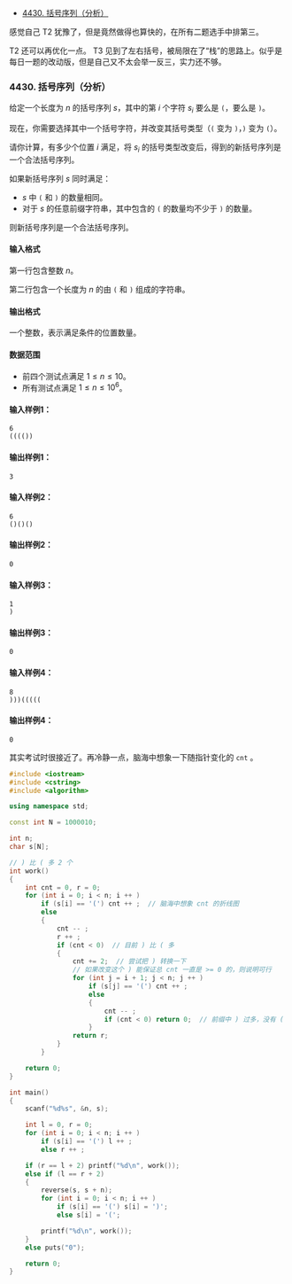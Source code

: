 
<!-- @import "[TOC]" {cmd="toc" depthFrom=1 depthTo=6 orderedList=false} -->

<!-- code_chunk_output -->

- [4430. 括号序列（分析）](#4430-括号序列分析)

<!-- /code_chunk_output -->

感觉自己 T2 犹豫了，但是竟然做得也算快的，在所有二题选手中排第三。

T2 还可以再优化一点。 T3 见到了左右括号，被局限在了“栈”的思路上。似乎是每日一题的改动版，但是自己又不太会举一反三，实力还不够。

### 4430. 括号序列（分析）

给定一个长度为 $n$ 的括号序列 $s$，其中的第 $i$ 个字符 $s_i$ 要么是 `(`，要么是 `)`。

现在，你需要选择其中一个括号字符，并改变其括号类型（`(` 变为 `)`，`)` 变为 `(`）。

请你计算，有多少个位置 $i$ 满足，将 $s_i$ 的括号类型改变后，得到的新括号序列是一个合法括号序列。

如果新括号序列 $s$ 同时满足：

- $s$ 中 <code>(</code> 和 <code>)</code> 的数量相同。
- 对于 $s$ 的任意前缀字符串，其中包含的 <code>(</code> 的数量均不少于 <code>)</code> 的数量。

则新括号序列是一个合法括号序列。

<h4>输入格式</h4>

第一行包含整数 $n$。

第二行包含一个长度为 $n$ 的由 `(` 和 `)` 组成的字符串。

<h4>输出格式</h4>

一个整数，表示满足条件的位置数量。

<h4>数据范围</h4>

- 前四个测试点满足 $1 \le n \le 10$。
- 所有测试点满足 $1 \le n \le 10^6$。

<h4>输入样例1：</h4>

```
6
(((())
```

<h4>输出样例1：</h4>

```
3
```

<h4>输入样例2：</h4>

```
6
()()()
```

<h4>输出样例2：</h4>

```
0
```

<h4>输入样例3：</h4>

```
1
)
```

<h4>输出样例3：</h4>

```
0
```

<h4>输入样例4：</h4>

```
8
)))(((((
```

<h4>输出样例4：</h4>

```
0
```

其实考试时很接近了。再冷静一点，脑海中想象一下随指针变化的 `cnt` 。

```cpp
#include <iostream>
#include <cstring>
#include <algorithm>

using namespace std;

const int N = 1000010;

int n;
char s[N];

// ) 比 ( 多 2 个
int work()
{
    int cnt = 0, r = 0;
    for (int i = 0; i < n; i ++ )
        if (s[i] == '(') cnt ++ ;  // 脑海中想象 cnt 的折线图
        else
        {
            cnt -- ;
            r ++ ;
            if (cnt < 0)  // 目前 ) 比 ( 多
            {
                cnt += 2;  // 尝试把 ) 转换一下
                // 如果改变这个 ) 能保证总 cnt 一直是 >= 0 的，则说明可行
                for (int j = i + 1; j < n; j ++ )
                    if (s[j] == '(') cnt ++ ;
                    else
                    {
                        cnt -- ;
                        if (cnt < 0) return 0;  // 前缀中 ) 过多，没有 ( 与之中和
                    }
                return r;
            }
        }

    return 0;
}

int main()
{
    scanf("%d%s", &n, s);

    int l = 0, r = 0;
    for (int i = 0; i < n; i ++ )
        if (s[i] == '(') l ++ ;
        else r ++ ;

    if (r == l + 2) printf("%d\n", work());
    else if (l == r + 2)
    {
        reverse(s, s + n);
        for (int i = 0; i < n; i ++ )
            if (s[i] == '(') s[i] = ')';
            else s[i] = '(';

        printf("%d\n", work());
    }
    else puts("0");

    return 0;
}
```
